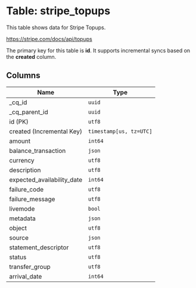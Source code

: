 # Table: stripe_topups

This table shows data for Stripe Topups.

https://stripe.com/docs/api/topups

The primary key for this table is **id**.
It supports incremental syncs based on the **created** column.

## Columns

| Name          | Type          |
| ------------- | ------------- |
|_cq_id|`uuid`|
|_cq_parent_id|`uuid`|
|id (PK)|`utf8`|
|created (Incremental Key)|`timestamp[us, tz=UTC]`|
|amount|`int64`|
|balance_transaction|`json`|
|currency|`utf8`|
|description|`utf8`|
|expected_availability_date|`int64`|
|failure_code|`utf8`|
|failure_message|`utf8`|
|livemode|`bool`|
|metadata|`json`|
|object|`utf8`|
|source|`json`|
|statement_descriptor|`utf8`|
|status|`utf8`|
|transfer_group|`utf8`|
|arrival_date|`int64`|